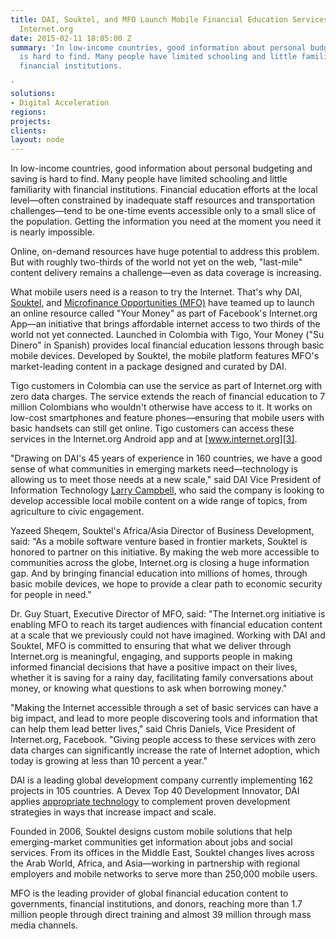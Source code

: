 ```yaml
---
title: DAI, Souktel, and MFO Launch Mobile Financial Education Services with Facebook’s
  Internet.org
date: 2015-02-11 18:05:00 Z
summary: 'In low-income countries, good information about personal budgeting and saving
  is hard to find. Many people have limited schooling and little familiarity with
  financial institutions.

'
solutions:
- Digital Acceleration
regions: 
projects: 
clients: 
layout: node
---
```


In low-income countries, good information about personal budgeting and saving is hard to find. Many people have limited schooling and little familiarity with financial institutions. Financial education efforts at the local level—often constrained by inadequate staff resources and transportation challenges—tend to be one-time events accessible only to a small slice of the population. Getting the information you need at the moment you need it is nearly impossible.

Online, on-demand resources have huge potential to address this problem. But with roughly two-thirds of the world not yet on the web, "last-mile" content delivery remains a challenge—even as data coverage is increasing.

What mobile users need is a reason to try the Internet. That's why DAI, [Souktel][1], and [Microfinance Opportunities (MFO)][2] have teamed up to launch an online resource called "Your Money" as part of Facebook's Internet.org App—an initiative that brings affordable internet access to two thirds of the world not yet connected. Launched in Colombia with Tigo, Your Money ("Su Dinero" in Spanish) provides local financial education lessons through basic mobile devices. Developed by Souktel, the mobile platform features MFO's market-leading content in a package designed and curated by DAI.

Tigo customers in Colombia can use the service as part of Internet.org with zero data charges. The service extends the reach of financial education to 7 million Colombians who wouldn't otherwise have access to it. It works on low-cost smartphones and feature phones—ensuring that mobile users with basic handsets can still get online. Tigo customers can access these services in the Internet.org Android app and at [www.internet.org][3].

"Drawing on DAI's 45 years of experience in 160 countries, we have a good sense of what communities in emerging markets need—technology is allowing us to meet those needs at a new scale," said DAI Vice President of Information Technology [Larry Campbell][4], who said the company is looking to develop accessible local mobile content on a wide range of topics, from agriculture to civic engagement.

Yazeed Sheqem, Souktel's Africa/Asia Director of Business Development, said: "As a mobile software venture based in frontier markets, Souktel is honored to partner on this initiative. By making the web more accessible to communities across the globe, Internet.org is closing a huge information gap. And by bringing financial education into millions of homes, through basic mobile devices, we hope to provide a clear path to economic security for people in need."

Dr. Guy Stuart, Executive Director of MFO, said: "The Internet.org initiative is enabling MFO to reach its target audiences with financial education content at a scale that we previously could not have imagined. Working with DAI and Souktel, MFO is committed to ensuring that what we deliver through Internet.org is meaningful, engaging, and supports people in making informed financial decisions that have a positive impact on their lives, whether it is saving for a rainy day, facilitating family conversations about money, or knowing what questions to ask when borrowing money."

"Making the Internet accessible through a set of basic services can have a big impact, and lead to more people discovering tools and information that can help them lead better lives," said Chris Daniels, Vice President of Internet.org, Facebook. "Giving people access to these services with zero data charges can significantly increase the rate of Internet adoption, which today is growing at less than 10 percent a year."

DAI is a leading global development company currently implementing 162 projects in 105 countries. A Devex Top 40 Development Innovator, DAI applies [appropriate technology][5] to complement proven development strategies in ways that increase impact and scale.  

Founded in 2006, Souktel designs custom mobile solutions that help emerging-market communities get information about jobs and social services. From its offices in the Middle East, Souktel changes lives across the Arab World, Africa, and Asia—working in partnership with regional employers and mobile networks to serve more than 250,000 mobile users.

MFO is the leading provider of global financial education content to governments, financial institutions, and donors, reaching more than 1.7 million people through direct training and almost 39 million through mass media channels.

[1]: http://www.souktel.org/development
[2]: https://www.microfinanceopportunities.org/
[3]: http://www.internet.org/
[4]: /who-we-are/our-team/larry-campbell
[5]: /our-work/solutions/digital-acceleration
